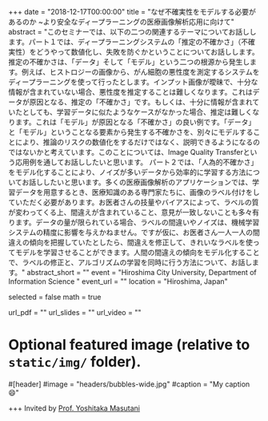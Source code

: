 +++
date = "2018-12-17T00:00:00"
title = "なぜ不確実性をモデルする必要があるのか ~より安全なディープラーニングの医療画像解析応用に向けて"
abstract = "このセミナーでは、以下の二つの関連するテーマについてお話しします。パート１では、ディープラーニングシステムの「推定の不確かさ」（不確実性）をどうやって数値化し、失敗を防ぐかということについてお話しします。推定の不確かさは、「データ」そして「モデル」という二つの根源から発生します。例えば、ヒストロジーの画像から、がん細胞の悪性度を測定するシステムをディープラーニングを使って行ったとします。インプット画像が曖昧で、十分な情報が含まれていない場合、悪性度を推定することは難しくなります。これはデータが原因となる、推定の「不確かさ」です。もしくは、十分に情報が含まれていたとしても、学習データに似たようなケースがなかった場合、推定は難しくなります。これは「モデル」が原因となる「不確かさ」の良い例です。「データ」と「モデル」ということなる要素から発生する不確かさを、別々にモデルすることにより、推論のリスクの数値化をするだけではなく、説明できるようになるのではないかと考えています。このことについては、Image Quality Transferという応用例を通してお話ししたいと思います。 パート２では、「人為的不確かさ」をモデル化することにより、ノイズが多いデータから効率的に学習する方法についてお話ししたいと思います。多くの医療画像解析のアプリケーションでは、学習データを用意するとき、医療知識のある専門家たちに、画像のラベル付けをしていただく必要があります。お医者さんの技量やバイアスによって、ラベルの質が変わってくる上、間違えが含まれていること、意見が一致しないことも多々有ります。データの量が限られている場合、ラベルの間違いやノイズは、機械学習システムの精度に影響を与えかねません。ですが仮に、お医者さん一人一人の間違えの傾向を把握していたとしたら、間違えを修正して、きれいなラベルを使ってモデルを学習させることができます。人間の間違えの傾向をモデル化することで、ラベルの修正と、アルゴリズムの学習を同時に行う方法について、お話します。"
abstract_short = ""
event = "Hiroshima City University, Department of Information Science "
event_url = "" 
location = "Hiroshima, Japan"

selected = false
math = true

url_pdf = ""
url_slides = ""
url_video = ""

# Optional featured image (relative to `static/img/` folder).
#[header]
#image = "headers/bubbles-wide.jpg"
#caption = "My caption :smile:"

+++
Invited by [Prof. Yoshitaka Masutani](http://rsw.office.hiroshima-cu.ac.jp/Profiles/13/0001203/profile.html)
